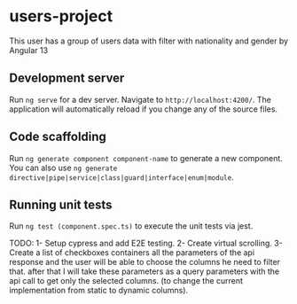 # users-project
This user has a group of users data with filter with nationality and gender by Angular 13


## Development server

Run `ng serve` for a dev server. Navigate to `http://localhost:4200/`. The application will automatically reload if you change any of the source files.

## Code scaffolding

Run `ng generate component component-name` to generate a new component. You can also use `ng generate directive|pipe|service|class|guard|interface|enum|module`.

## Running unit tests

Run `ng test (component.spec.ts)` to execute the unit tests via jest.


TODO: 
1- Setup cypress and add E2E testing.
2- Create virtual scrolling.
3- Create a list of checkboxes containers all the parameters of the api response and the user will be able to choose the columns he need to filter that.
after that I will take these parameters as a query parameters with the api call to get only the selected columns. (to change the current implementation from static to dynamic columns).


